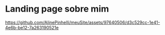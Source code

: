 # Landing page sobre mim



https://github.com/AlinePinhelli/meuSite/assets/97640506/d3c529cc-1e41-4e6b-be12-7a263190521e

